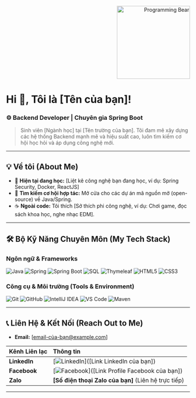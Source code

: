 <p align="right">
  <img src="https://raw.githubusercontent.com/halfrost/halfrost/master/img/walter.png" width="200" alt="Programming Bear"> 
</p>

# Hi 👋, Tôi là [Tên của bạn]!

### ⚙️ Backend Developer | Chuyên gia Spring Boot

> Sinh viên [Ngành học] tại [Tên trường của bạn]. Tôi đam mê xây dựng các hệ thống Backend mạnh mẽ và hiệu suất cao, luôn tìm kiếm cơ hội học hỏi và áp dụng công nghệ mới.

---

## 💡 Về tôi (About Me)

* 🌱 **Hiện tại đang học:** [Liệt kê công nghệ bạn đang học, ví dụ: Spring Security, Docker, ReactJS]
* 🤝 **Tìm kiếm cơ hội hợp tác:** Mở cửa cho các dự án mã nguồn mở (open-source) về Java/Spring.
* ☕ **Ngoài code:** Tôi thích [Sở thích phi công nghệ, ví dụ: Chơi game, đọc sách khoa học, nghe nhạc EDM].

---

## 🛠️ Bộ Kỹ Năng Chuyên Môn (My Tech Stack)

### Ngôn ngữ & Frameworks

![Java](https://img.shields.io/badge/Java-007396?style=for-the-badge&logo=java&logoColor=white)
![Spring](https://img.shields.io/badge/Spring-6DB33F?style=for-the-badge&logo=spring&logoColor=white)
![Spring Boot](https://img.shields.io/badge/Spring_Boot-6DB33F?style=for-the-badge&logo=springboot&logoColor=white)
![SQL](https://img.shields.io/badge/SQL-4479A1?style=for-the-badge&logo=mysql&logoColor=white) 
![Thymeleaf](https://img.shields.io/badge/Thymeleaf-005F0F?style=for-the-badge&logo=thymeleaf&logoColor=white)
![HTML5](https://img.shields.io/badge/HTML5-E34F26?style=for-the-badge&logo=html5&logoColor=white)
![CSS3](https://img.shields.io/badge/CSS3-1572B6?style=for-the-badge&logo=css3&logoColor=white)

### Công cụ & Môi trường (Tools & Environment)

![Git](https://img.shields.io/badge/Git-F05032?style=for-the-badge&logo=git&logoColor=white)
![GitHub](https://img.shields.io/badge/GitHub-100000?style=for-the-badge&logo=github&logoColor=white)
![IntelliJ IDEA](https://img.shields.io/badge/IntelliJIDEA-000000?style=for-the-badge&logo=intellij-idea&logoColor=white)
![VS Code](https://img.shields.io/badge/VS_Code-007ACC?style=for-the-badge&logo=visual-studio-code&logoColor=white)
![Maven](https://img.shields.io/badge/Maven-C71A36?style=for-the-badge&logo=apache-maven&logoColor=white)

---

## 📞 Liên Hệ & Kết Nối (Reach Out to Me)

* **Email:** [email-của-bạn@example.com]

| Kênh Liên lạc | Thông tin |
| :--- | :--- |
| **LinkedIn** | [![LinkedIn](https://img.shields.io/badge/LinkedIn-0077B5?style=for-the-badge&logo=linkedin&logoColor=white)]([Link LinkedIn của bạn]) |
| **Facebook** | [![Facebook](https://img.shields.io/badge/Facebook-1877F2?style=for-the-badge&logo=facebook&logoColor=white)]([Link Profile Facebook của bạn]) |
| **Zalo** | **[Số điện thoại Zalo của bạn]** (Liên hệ trực tiếp) |

---
